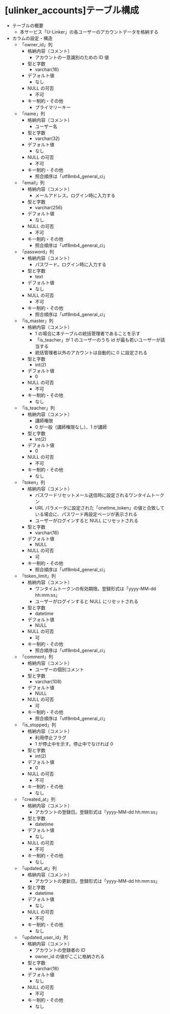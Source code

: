 # [ulinker_accounts]テーブル構成

- テーブルの概要
  - 本サービス「U-Linker」の各ユーザーのアカウントデータを格納する
- カラムの設定・構造
  - 「owner_id」列
    - 格納内容（コメント）
      - アカウントの一意識別のための ID 値
    - 型と字数
      - varchar(16)
    - デフォルト値
      - なし
    - NULL の可否
      - 不可
    - キー制約・その他
      - プライマリーキー
  - 「name」列
    - 格納内容（コメント）
      - ユーザー名
    - 型と字数
      - varchar(32)
    - デフォルト値
      - なし
    - NULL の可否
      - 不可
    - キー制約・その他
      - 照合順序は「utf8mb4_general_ci」
  - 「email」列
    - 格納内容（コメント）
      - メールアドレス。ログイン時に入力する
    - 型と字数
      - varchar(256)
    - デフォルト値
      - なし
    - NULL の可否
      - 不可
    - キー制約・その他
      - 照合順序は「utf8mb4_general_ci」
  - 「password」列
    - 格納内容（コメント）
      - パスワード。ログイン時に入力する
    - 型と字数
      - text
    - デフォルト値
      - なし
    - NULL の可否
      - 不可
    - キー制約・その他
      - 照合順序は「utf8mb4_general_ci」
  - 「is_master」列
    - 格納内容（コメント）
      - 1 の場合に本テーブルの統括管理者であることを示す
      - 「is_teacher」が 1 のユーザーのうち id が最も若いユーザーが該当する
      - 統括管理者以外のアカウントは自動的に 0 に設定される
    - 型と字数
      - int(2)
    - デフォルト値
      - 0
    - NULL の可否
      - 不可
    - キー制約・その他
      - なし
  - 「is_teacher」列
    - 格納内容（コメント）
      - 講師権限
      - 0 が一般（講師権限なし）、1 が講師
    - 型と字数
      - int(2)
    - デフォルト値
      - 0
    - NULL の可否
      - 不可
    - キー制約・その他
      - なし
  - 「token」列
    - 格納内容（コメント）
      - パスワードリセットメール送信時に設定されるワンタイムトークン
      - URL パラメータに設定された「onetime_token」の値と合致している場合に、パスワード再設定ページが表示される
      - ユーザーがログインすると NULL にリセットされる
    - 型と字数
      - varchar(16)
    - デフォルト値
      - NULL
    - NULL の可否
      - 可
    - キー制約・その他
      - 照合順序は「utf8mb4_general_ci」
  - 「token_limit」列
    - 格納内容（コメント）
      - ワンタイムトークンの有効期限。登録形式は「yyyy-MM-dd hh:mm:ss」
      - ユーザーがログインすると NULL にリセットされる
    - 型と字数
      - datetime
    - デフォルト値
      - NULL
    - NULL の可否
      - 可
    - キー制約・その他
      - 照合順序は「utf8mb4_general_ci」
  - 「comment」列
    - 格納内容（コメント）
      - ユーザーの個別コメント
    - 型と字数
      - varchar(108)
    - デフォルト値
      - NULL
    - NULL の可否
      - 可
    - キー制約・その他
      - 照合順序は「utf8mb4_general_ci」
  - 「is_stopped」列
    - 格納内容（コメント）
      - 利用停止フラグ
      - 1 が停止中を示す。停止中でなければ 0
    - 型と字数
      - int(2)
    - デフォルト値
      - 0
    - NULL の可否
      - 不可
    - キー制約・その他
      - なし
  - 「created_at」列
    - 格納内容（コメント）
      - アカウントの登録日。登録形式は「yyyy-MM-dd hh:mm:ss」
    - 型と字数
      - datetime
    - デフォルト値
      - なし
    - NULL の可否
      - 不可
    - キー制約・その他
      - なし
  - 「updated_at」列
    - 格納内容（コメント）
      - アカウントの更新日。登録形式は「yyyy-MM-dd hh:mm:ss」
    - 型と字数
      - datetime
    - デフォルト値
      - なし
    - NULL の可否
      - 不可
    - キー制約・その他
      - なし
  - 「updated_user_id」列
    - 格納内容（コメント）
      - アカウントの登録者の ID
      - owner_id の値がここに格納される
    - 型と字数
      - varchar(16)
    - デフォルト値
      - なし
    - NULL の可否
      - 不可
    - キー制約・その他
      - なし
